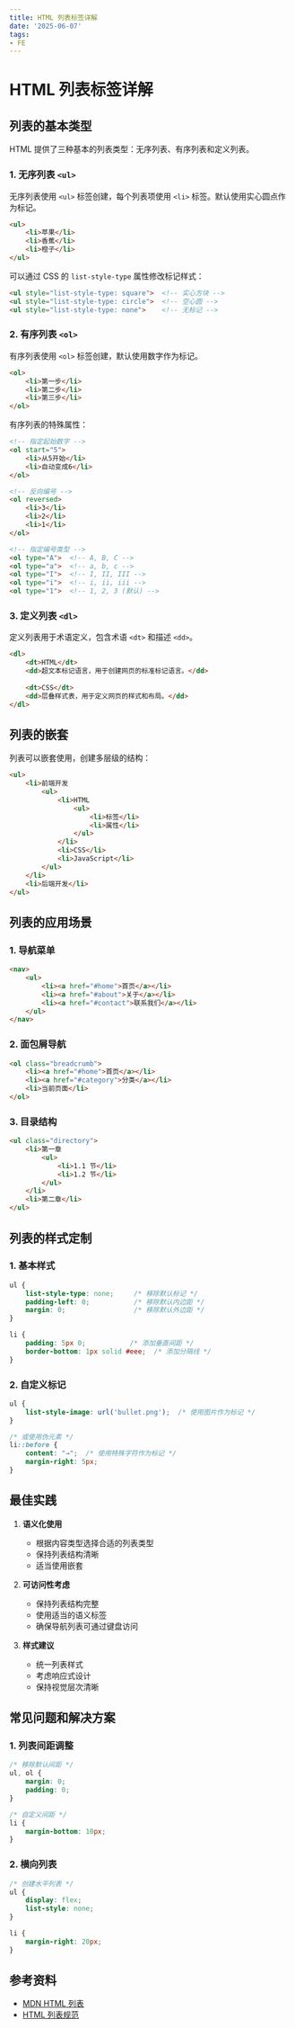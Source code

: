 ```yaml
---
title: HTML 列表标签详解
date: '2025-06-07'
tags:
- FE
---
```


# HTML 列表标签详解

## 列表的基本类型

HTML 提供了三种基本的列表类型：无序列表、有序列表和定义列表。

### 1. 无序列表 `<ul>`

无序列表使用 `<ul>` 标签创建，每个列表项使用 `<li>` 标签。默认使用实心圆点作为标记。

```html
<ul>
    <li>苹果</li>
    <li>香蕉</li>
    <li>橙子</li>
</ul>
```

可以通过 CSS 的 `list-style-type` 属性修改标记样式：
```html
<ul style="list-style-type: square">  <!-- 实心方块 -->
<ul style="list-style-type: circle">  <!-- 空心圆 -->
<ul style="list-style-type: none">    <!-- 无标记 -->
```

### 2. 有序列表 `<ol>`

有序列表使用 `<ol>` 标签创建，默认使用数字作为标记。

```html
<ol>
    <li>第一步</li>
    <li>第二步</li>
    <li>第三步</li>
</ol>
```

有序列表的特殊属性：
```html
<!-- 指定起始数字 -->
<ol start="5">
    <li>从5开始</li>
    <li>自动变成6</li>
</ol>

<!-- 反向编号 -->
<ol reversed>
    <li>3</li>
    <li>2</li>
    <li>1</li>
</ol>

<!-- 指定编号类型 -->
<ol type="A">  <!-- A, B, C -->
<ol type="a">  <!-- a, b, c -->
<ol type="I">  <!-- I, II, III -->
<ol type="i">  <!-- i, ii, iii -->
<ol type="1">  <!-- 1, 2, 3 (默认) -->
```

### 3. 定义列表 `<dl>`

定义列表用于术语定义，包含术语 `<dt>` 和描述 `<dd>`。

```html
<dl>
    <dt>HTML</dt>
    <dd>超文本标记语言，用于创建网页的标准标记语言。</dd>
    
    <dt>CSS</dt>
    <dd>层叠样式表，用于定义网页的样式和布局。</dd>
</dl>
```

## 列表的嵌套

列表可以嵌套使用，创建多层级的结构：

```html
<ul>
    <li>前端开发
        <ul>
            <li>HTML
                <ul>
                    <li>标签</li>
                    <li>属性</li>
                </ul>
            </li>
            <li>CSS</li>
            <li>JavaScript</li>
        </ul>
    </li>
    <li>后端开发</li>
</ul>
```

## 列表的应用场景

### 1. 导航菜单
```html
<nav>
    <ul>
        <li><a href="#home">首页</a></li>
        <li><a href="#about">关于</a></li>
        <li><a href="#contact">联系我们</a></li>
    </ul>
</nav>
```

### 2. 面包屑导航
```html
<ol class="breadcrumb">
    <li><a href="#home">首页</a></li>
    <li><a href="#category">分类</a></li>
    <li>当前页面</li>
</ol>
```

### 3. 目录结构
```html
<ul class="directory">
    <li>第一章
        <ul>
            <li>1.1 节</li>
            <li>1.2 节</li>
        </ul>
    </li>
    <li>第二章</li>
</ul>
```

## 列表的样式定制

### 1. 基本样式
```css
ul {
    list-style-type: none;     /* 移除默认标记 */
    padding-left: 0;           /* 移除默认内边距 */
    margin: 0;                 /* 移除默认外边距 */
}

li {
    padding: 5px 0;           /* 添加垂直间距 */
    border-bottom: 1px solid #eee;  /* 添加分隔线 */
}
```

### 2. 自定义标记
```css
ul {
    list-style-image: url('bullet.png');  /* 使用图片作为标记 */
}

/* 或使用伪元素 */
li::before {
    content: "→";  /* 使用特殊字符作为标记 */
    margin-right: 5px;
}
```

## 最佳实践

1. **语义化使用**
   - 根据内容类型选择合适的列表类型
   - 保持列表结构清晰
   - 适当使用嵌套

2. **可访问性考虑**
   - 保持列表结构完整
   - 使用适当的语义标签
   - 确保导航列表可通过键盘访问

3. **样式建议**
   - 统一列表样式
   - 考虑响应式设计
   - 保持视觉层次清晰

## 常见问题和解决方案

### 1. 列表间距调整
```css
/* 移除默认间距 */
ul, ol {
    margin: 0;
    padding: 0;
}

/* 自定义间距 */
li {
    margin-bottom: 10px;
}
```

### 2. 横向列表
```css
/* 创建水平列表 */
ul {
    display: flex;
    list-style: none;
}

li {
    margin-right: 20px;
}
```

## 参考资料

- [MDN HTML 列表](https://developer.mozilla.org/zh-CN/docs/Web/HTML/Element/ul)
- [HTML 列表规范](https://html.spec.whatwg.org/multipage/grouping-content.html#lists)